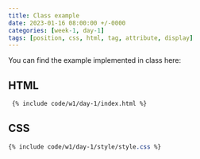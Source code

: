 ```yaml
---
title: Class example
date: 2023-01-16 08:00:00 +/-0000
categories: [week-1, day-1]
tags: [position, css, html, tag, attribute, display]
---
```



You can find the example implemented in class here:
## HTML
```html
 {% include code/w1/day-1/index.html %}
```

## CSS

```css
{% include code/w1/day-1/style/style.css %}
```
